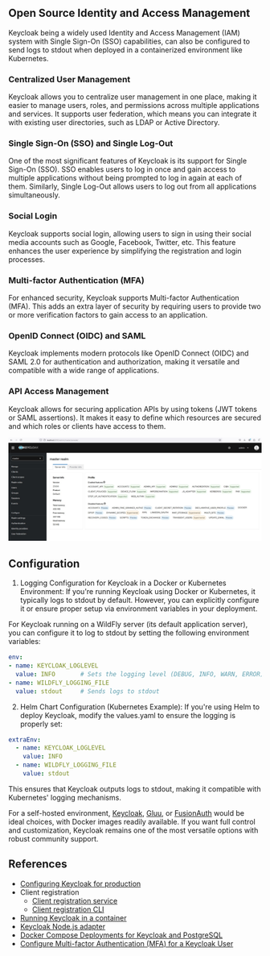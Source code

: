 ## Open Source Identity and Access Management
Keycloak being a widely used Identity and Access Management (IAM) system with Single Sign-On (SSO) capabilities, can also be configured to send logs to stdout when deployed in a containerized environment like Kubernetes.

### Centralized User Management
Keycloak allows you to centralize user management in one place, making it easier to manage users, roles, and permissions across multiple applications and services. It supports user federation, which means you can integrate it with existing user directories, such as LDAP or Active Directory.

### Single Sign-On (SSO) and Single Log-Out
One of the most significant features of Keycloak is its support for Single Sign-On (SSO). SSO enables users to log in once and gain access to multiple applications without being prompted to log in again at each of them. Similarly, Single Log-Out allows users to log out from all applications simultaneously.

### Social Login
Keycloak supports social login, allowing users to sign in using their social media accounts such as Google, Facebook, Twitter, etc. This feature enhances the user experience by simplifying the registration and login processes.

### Multi-factor Authentication (MFA)
For enhanced security, Keycloak supports Multi-factor Authentication (MFA). This adds an extra layer of security by requiring users to provide two or more verification factors to gain access to an application.

### OpenID Connect (OIDC) and SAML
Keycloak implements modern protocols like OpenID Connect (OIDC) and SAML 2.0 for authentication and authorization, making it versatile and compatible with a wide range of applications.

### API Access Management
Keycloak allows for securing application APIs by using tokens (JWT tokens or SAML assertions). It makes it easy to define which resources are secured and which roles or clients have access to them.

[![dashboard](./rsc/dashboard.jpg)](http://localhost:8090/admin/master/console/)

## Configuration
1. Logging Configuration for Keycloak in a Docker or Kubernetes Environment:
If you're running Keycloak using Docker or Kubernetes, it typically logs to stdout by default. However, you can explicitly configure it or ensure proper setup via environment variables in your deployment.

For Keycloak running on a WildFly server (its default application server), you can configure it to log to stdout by setting the following environment variables:

```yml
env:
- name: KEYCLOAK_LOGLEVEL
  value: INFO       # Sets the logging level (DEBUG, INFO, WARN, ERROR)
- name: WILDFLY_LOGGING_FILE
  value: stdout     # Sends logs to stdout
```

2. Helm Chart Configuration (Kubernetes Example):
If you're using Helm to deploy Keycloak, modify the values.yaml to ensure the logging is properly set:

```yml
extraEnv:
  - name: KEYCLOAK_LOGLEVEL
    value: INFO
  - name: WILDFLY_LOGGING_FILE
    value: stdout
```

This ensures that Keycloak outputs logs to stdout, making it compatible with Kubernetes' logging mechanisms.

For a self-hosted environment, [Keycloak](./README.md), [Gluu](../gluu.federation/README.md), or [FusionAuth](../fusion.auth/README.md) would be ideal choices, with Docker images readily available. If you want full control and customization, Keycloak remains one of the most versatile options with robust community support.

## References
- [Configuring Keycloak for production](https://www.keycloak.org/server/configuration-production)
- Client registration
  - [Client registration service](https://www.keycloak.org/securing-apps/client-registration)
  - [Client registration CLI](https://www.keycloak.org/securing-apps/client-registration-cli)
- [Running Keycloak in a container](https://www.keycloak.org/server/containers)
- [Keycloak Node.js adapter](https://www.keycloak.org/securing-apps/nodejs-adapter)
- [Docker Compose Deployments for Keycloak and PostgreSQL](https://medium.com/@disa2aka/docker-deployments-for-keycloak-and-postgresql-e75707b155e5)
- [Configure Multi-factor Authentication (MFA) for a Keycloak User](https://help.zerto.com/bundle/Linux.ZVM.HTML/page/Keycloak_defining_MFA.htm)